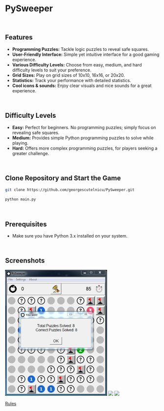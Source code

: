# PySweeper
<br>

## Features

- **Programming Puzzles:** Tackle logic puzzles to reveal safe squares.
- **User-Friendly Interface:** Simple yet intuitive interface for a good gaming experience.
- **Various Difficulty Levels:** Choose from easy, medium, and hard difficulty levels to suit your preference.
- **Grid Sizes:** Play on grid sizes of 10x10, 16x16, or 20x20.
- **Statistics:** Track your performance with detailed statistics.
- **Cool icons & sounds:** Enjoy clear visuals and nice sounds for a great experience.
<br>

## Difficulty Levels

- **Easy:** Perfect for beginners. No programming puzzles; simply focus on revealing safe squares.
- **Medium:** Provides simple Python programming puzzles to solve while playing.
- **Hard:** Offers more complex programming puzzles, for players seeking a greater challenge.

<br>

## Clone Repository and Start the Game
```bash
git clone https://github.com/georgescutelnicu/PySweeper.git
```
```bash
python main.py
```
<br>

## Prerequisites
- Make sure you have Python 3.x installed on your system.
<br>

## Screenshots
<img src="extras/w.png" width="333">
<img src="extras/p.png" width="333">
<img src="extras/s.png" width="666">

[Rules](https://github.com/georgescutelnicu/PySweeper/tree/main/rules)
